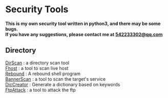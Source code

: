 # Security Tools
**This is my own security tool written in python3, and there may be some bugs.**<br>
**If you have any suggestions, please contact me at 542233302@qq.com**
## Directory
<a href="./DirScan">DirScan</a> :   a directory scan tool<br>
<a href="./Fhost">Fhost</a> :   a tool to scan live host<br>
<a href='./Rebound'>Rebound</a> :   A rebound shell program<br>
<a href='./BannerScan'>BannerScan</a> : a tool to scan the target's service<br>
<a href='./DicCreator'>DicCreator</a> : Generate a dictionary based on keywords<br>
<a href='./FtpAttack'>FtpAttack</a> :   a tool to attack the ftp<br>
